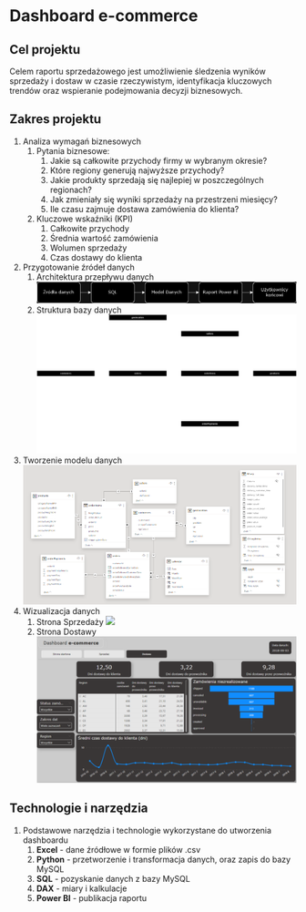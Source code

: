 # Dashboard e-commerce

## Cel projektu

Celem raportu sprzedażowego jest umożliwienie śledzenia wyników sprzedaży i dostaw w czasie rzeczywistym, identyfikacja kluczowych trendów oraz wspieranie podejmowania decyzji biznesowych.

## Zakres projektu

1.  Analiza wymagań biznesowych
    1.  Pytania biznesowe:
        1.  Jakie są całkowite przychody firmy w wybranym okresie?
        2.  Które regiony generują najwyższe przychody?
        3.  Jakie produkty sprzedają się najlepiej w poszczególnych regionach?
        4.  Jak zmieniały się wyniki sprzedaży na przestrzeni miesięcy?
        5.  Ile czasu zajmuje dostawa zamówienia do klienta?
    2.  Kluczowe wskaźniki (KPI)
        1.  Całkowite przychody
        2.  Średnia wartość zamówienia
        3.  Wolumen sprzedaży
        4.  Czas dostawy do klienta
2.  Przygotowanie źródeł danych
    1.  Architektura przepływu danych
       ![](diagrams/architektura_przeplywu.png)
    3.  Struktura bazy danych
       ![](diagrams/struktura_db.png)
3.  Tworzenie modelu danych![](diagrams/model_danych.png)
4.  Wizualizacja danych
    1.  Strona Sprzedaży
       ![](diagrams/wizualizacje_sprzedaż.png)
    3.  Strona Dostawy
       ![](diagrams/wizualizacje_dostawa.png)

## Technologie i narzędzia

1.  Podstawowe narzędzia i technologie wykorzystane do utworzenia dashboardu
    1.  **Excel** \- dane źródłowe w formie plików .csv
    2.  **Python** \- przetworzenie i transformacja danych, oraz zapis do bazy MySQL
    3.  **SQL** \- pozyskanie danych z bazy MySQL
    4.  **DAX** \- miary i kalkulacje
    5.  **Power BI** - publikacja raportu
  
